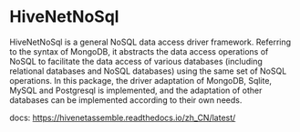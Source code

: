 # HiveNetNoSql

HiveNetNoSql is a general NoSQL data access driver framework. Referring to the syntax of MongoDB, it abstracts the data access operations of NoSQL to facilitate the data access of various databases (including relational databases and NoSQL databases) using the same set of NoSQL operations. In this package, the driver adaptation of MongoDB, Sqlite, MySQL and Postgresql is implemented, and the adaptation of other databases can be implemented according to their own needs.

docs: https://hivenetassemble.readthedocs.io/zh_CN/latest/
